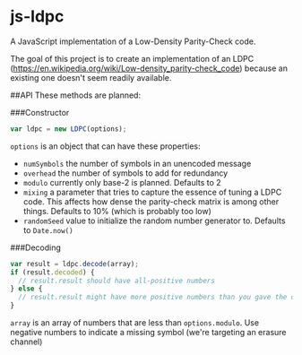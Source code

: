# js-ldpc
A JavaScript implementation of a Low-Density Parity-Check code.

The goal of this project is to create an implementation of an LDPC (https://en.wikipedia.org/wiki/Low-density_parity-check_code) because an existing one doesn't seem readily available.

##API
These methods are planned:

###Constructor
```JavaScript
var ldpc = new LDPC(options);
```
`options` is an object that can have these properties:
* `numSymbols` the number of symbols in an unencoded message
* `overhead` the number of symbols to add for redundancy
* `modulo` currently only base-2 is planned. Defaults to 2
* `mixing` a parameter that tries to capture the essence of tuning a LDPC code. This affects how dense the parity-check matrix is among other things. Defaults to 10% (which is probably too low)
* `randomSeed` value to initialize the random number generator to. Defaults to `Date.now()`

###Decoding
```JavaScript
var result = ldpc.decode(array);
if (result.decoded) {
  // result.result should have all-positive numbers
} else {
  // result.result might have more positive numbers than you gave the decode function
}
```
`array` is an array of numbers that are less than `options.modulo`. Use negative numbers to indicate a missing symbol (we're targeting an erasure channel)
